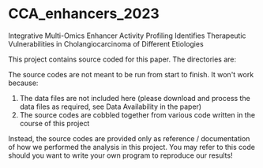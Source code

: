 # CCA_enhancers_2023
Integrative Multi-Omics Enhancer Activity Profiling Identifies Therapeutic Vulnerabilities in Cholangiocarcinoma of Different Etiologies

This project contains source coded for this paper. The directories are:



The source codes are not meant to be run from start to finish. It won't work because:
1. The data files are not included here (please download and process the data files as required, see Data Availability in the paper)
2. The source codes are cobbled together from various code written in the course of this project

Instead, the source codes are provided only as reference / documentation of how we performed the analysis in this project. You may refer to this code should you want to write your own program to reproduce our results!
